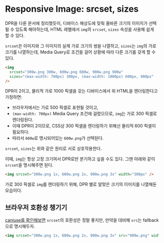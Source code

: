 # Responsive Image: srcset, sizes

DPR을 다룬 문서에 정리했듯이, 디바이스 해상도에 맞춰 올바른 크기의 이미지가 선택될 수 있도록 해야하는데, HTML 레벨에서 `img`의 `srcset`, `sizes` 속성을 사용해 쉽게 할 수 있다.

`srcset`은 이미지와 그 이미지의 실제 가로 크기의 쌍을 나열하고, `sizes`는 `img`의 가로 크기를 나열하는데, Media Query로 조건을 걸어 상황에 따라 다른 크기를 갖게 할 수 있다.

```html
<img
  srcset="300w.png 300w, 600w.png 600w, 900w.png 900w"
  sizes="(max-width: 700px) 300px, (max-width: 1000px) 600px, 900px"
/>
```

DPR이 2이고, 물리적 가로 1000 픽셀을 갖는 디바이스에서 위 HTML을 렌더링한다고 가정하면:

- 브라우저에서는 가로 500 픽셀로 표현될 것이고,
- `(max-width: 700px)` Media Query 조건에 걸렸으므로, `img`는 가로 300 픽셀로 렌더링된다.
- 이때 DPR이 2이므로, CSS상 300 픽셀을 렌더링하기 위해선 물리적 600 픽셀이 필요하다.
- 따라서 `600w`로 명시되어있는 `600w.png`가 선택된다.

`srcset`, `sizes`는 위와 같은 원리로 서로 상호작용한다.

이때, `img`는 항상 고정 크기여서 DPR로만 분기하고 싶을 수도 있다. 그땐 아래와 같이 `srcset`을 명시해주면 된다.

```html
<img srcset="300w.png 1x, 600w.png 2x, 900w.png 3x" width="300px" />
```

가로 300 픽셀로 `img`를 렌더링하기 위해, DPR 별로 알맞은 크기의 이미지를 나열해둔 모습이다.

## 브라우저 호환성 챙기기

[caniuse를 확인해보면](https://caniuse.com/?search=srcset) `srcset`의 호환성은 정말 좋지만, 만약을 대비해 `src`는 fallback으로 명시해두자.

```html
<img srcset="300w.png 1x, 600w.png 2x, 900w.png 3x" src="900w.png" width="300px" />
```
